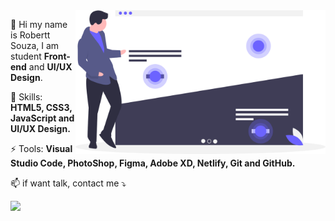 <img src="https://github.com/roberttsouza/roberttsouza/blob/main/img/imege1.png" min-width="400px" max-width="400px" width="400px" align="right" alt="Computador iuriCode">

<p align="left"> 
 🔭 Hi my name is Robertt Souza, I am student <strong>Front-end</strong> and <strong>UI/UX Design</strong>.
</p>

<p align="left">
 🌱 Skills: <strong>HTML5, CSS3, JavaScript and UI/UX Design.</strong>
</p>

<p align="left">
⚡ Tools: <strong>Visual Studio Code, PhotoShop, Figma, Adobe XD, Netlify, Git and GitHub.</strong>
</p>

<p align="left">
📫 if want talk, contact me ⤵️
</p>

<p align="left">
  
  <a href="https://www.linkedin.com/in/robertt-dos-anjos-souza-647192136/" alt="Linkedin">
  <img src="https://img.shields.io/badge/-Linkedin-0e76a8?style=for-the-badge&logo=Linkedin&logoColor=white&link=https://https://www.linkedin.com/in/robertt-dos-anjos-souza-647192136/" /></a>

</p>  
<!--
**roberttsouza/roberttsouza** is a ✨ _special_ ✨ repository because its `README.md` (this file) appears on your GitHub profile.

Here are some ideas to get you started:

- 🔭 I’m currently working on ...
- 🌱 I’m currently learning ...
- 👯 I’m looking to collaborate on ...
- 🤔 I’m looking for help with ...
- 💬 Ask me about ...
- 📫 How to reach me: ...
- 😄 Pronouns: ...
- ⚡ Fun fact: ...
-->
